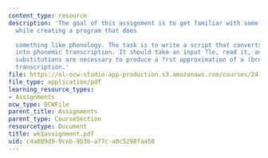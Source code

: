 ```yaml
---
content_type: resource
description: 'The goal of this assignment is to get familiar with some Perl syntax,
  while creating a program that does

  something like phonology. The task is to write a script that converts Italian orthography
  into phonemic transcription. It should take an input ?le, read it, and perform whatever
  substitutions are necessary to produce a ?rst approximation of a (broad) phonemic
  transcription.'
file: https://ol-ocw-studio-app-production.s3.amazonaws.com/courses/24-964-topics-in-phonology-fall-2004/c4a889d99ceb9b3ba77ca0c5298faa58_wk1assignment.pdf
file_type: application/pdf
learning_resource_types:
- Assignments
ocw_type: OCWFile
parent_title: Assignments
parent_type: CourseSection
resourcetype: Document
title: wk1assignment.pdf
uid: c4a889d9-9ceb-9b3b-a77c-a0c5298faa58
---
```

